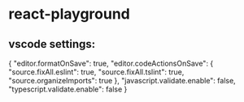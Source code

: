 # react-playground

## vscode settings:

{
  "editor.formatOnSave": true,
  "editor.codeActionsOnSave": {
    "source.fixAll.eslint": true,
    "source.fixAll.tslint": true,
    "source.organizeImports": true
  },
  "javascript.validate.enable": false,
  "typescript.validate.enable": false
}
